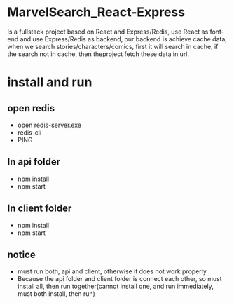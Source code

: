 # MarvelSearch_React-Express

Is a fullstack project based on React and Express/Redis, use React as font-end and use Express/Redis as backend, our backend is achieve cache data, when we search stories/characters/comics, first it will search in cache, if the search not in cache, then theproject fetch these data in url.

# install and run

## open redis

- open redis-server.exe
- redis-cli
- PING

## In api folder

- npm install
- npm start

## In client folder

- npm install
- npm start

## notice

 - must run both, api and client, otherwise it does not work properly
 - Because the api folder and client folder is connect each other, so must install all, then run together(cannot install one, and run immediately, must both install, then run)